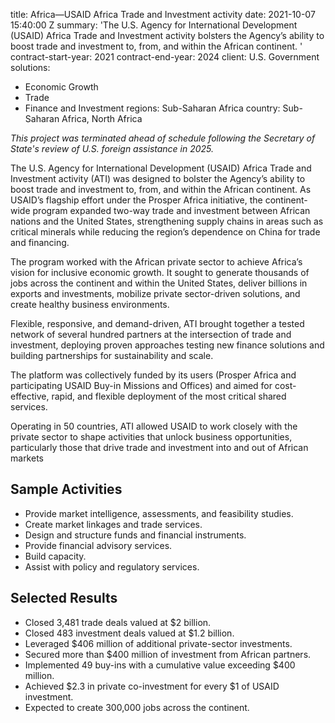 
title: Africa—USAID Africa Trade and Investment activity
date: 2021-10-07 15:40:00 Z
summary: 'The U.S. Agency for International Development (USAID) Africa Trade and Investment
  activity bolsters the Agency’s ability to boost trade and investment to, from, and
  within the African continent. '
contract-start-year: 2021
contract-end-year: 2024
client: U.S. Government
solutions:
- Economic Growth
- Trade
- Finance and Investment
regions: Sub-Saharan Africa
country: Sub-Saharan Africa, North Africa


<aside><em>This project was terminated ahead of schedule following the Secretary of State's review of U.S. foreign assistance in 2025.</em></aside>

The U.S. Agency for International Development (USAID) Africa Trade and Investment activity (ATI) was designed to bolster the Agency’s ability to boost trade and investment to, from, and within the African continent. As USAID’s flagship effort under the Prosper Africa initiative, the continent-wide program expanded two-way trade and investment between African nations and the United States, strengthening supply chains in areas such as critical minerals while reducing the region’s dependence on China for trade and financing.

The program worked with the African private sector to achieve Africa’s vision for inclusive economic growth. It sought to generate thousands of jobs across the continent and within the United States, deliver billions in exports and investments, mobilize private sector-driven solutions, and create healthy business environments.

Flexible, responsive, and demand-driven, ATI brought together a tested network of several hundred partners at the intersection of trade and investment, deploying proven approaches testing new finance solutions and building partnerships for sustainability and scale.

The platform was collectively funded by its users (Prosper Africa and participating USAID Buy-in Missions and Offices) and aimed for cost-effective, rapid, and flexible deployment of the most critical shared services.

Operating in 50 countries, ATI allowed USAID to work closely with the private sector to shape activities that unlock business opportunities, particularly those that drive trade and investment into and out of African markets


## Sample Activities

* Provide market intelligence, assessments, and feasibility studies.
* Create market linkages and trade services.
* Design and structure funds and financial instruments.
* Provide financial advisory services.
* Build capacity.
* Assist with policy and regulatory services.

## Selected Results

* Closed 3,481 trade deals valued at $2 billion.
* Closed 483 investment deals valued at $1.2 billion.
* Leveraged $406 million of additional private-sector investments.
* Secured more than $400 million of investment from African partners.
* Implemented 49 buy-ins with a cumulative value exceeding $400 million.
* Achieved $2.3 in private co-investment for every $1 of USAID investment.
* Expected to create 300,000 jobs across the continent.

